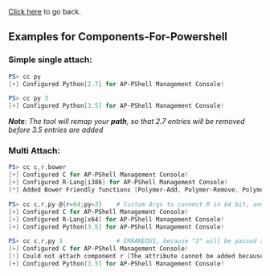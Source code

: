 [Click here](../readme.md) to go back.

## Examples for **Components-For-Powershell**
>
### Simple single attach:
```powershell
PS> cc py
[+] Configured Python[2.7] for AP-PShell Management Console!
```
```powershell
PS> cc py 3
[+] Configured Python[3.5] for AP-PShell Management Console!
```
_**Note**: The tool will remap your **path**, so that 2.7 entries will be removed before 3.5 entries are added_
### Multi Attach:
```powershell
PS> cc c,r,bower
[+] Configured C for AP-PShell Management Console!
[+] Configured R-Lang[i386] for AP-PShell Management Console!
[*] Added Bower Friendly functions [Polymer-Add, Polymer-Remove, Polymer-Paper]
```
```powershell
PS> cc c,r,py @{r=64;py=3}    # Custom Args to connect R in 64 bit, and Python v3.5 
[+] Configured C for AP-PShell Management Console!
[+] Configured R-Lang[x64] for AP-PShell Management Console!
[+] Configured Python[3.5] for AP-PShell Management Console!
```
```powershell
PS> cc c,r,py 3               # ERRANEOUS, because "3" will be passed as a global parameter to all components
[+] Configured C for AP-PShell Management Console!
[!] Could not attach component r [The attribute cannot be added because variable bit with value 3 would no longer be valid.]
[+] Configured Python[3.5] for AP-PShell Management Console!
```


